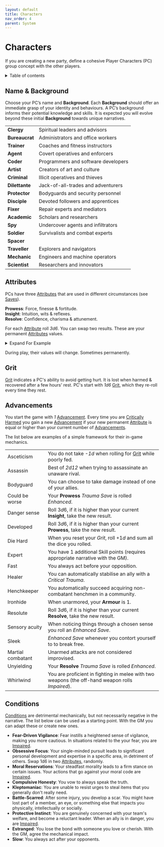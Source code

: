 ```yaml
---
layout: default
title: Characters
nav_order: 4
parent: System
---
```


# Characters

If you are creating a new party, define a cohesive Player Characters (PC) group concept with the other players.

<details close markdown="block">
  <summary id="index">
    Table of contents
  </summary>
  {: .text-delta }
- TOC
{:toc}
</details>

## Name & Background

Choose your PC’s name and **Background**.
Each **Background** should offer an immediate grasp of your identity and behaviours.
A PC’s background informs their potential knowledge and skills.
It is expected you will evolve beyond these initial **Background** towards unique narratives.

|                |                                     |
| -------------- | ----------------------------------- |
| **Clergy**     | Spiritual leaders and advisors      |
| **Bureaucrat** | Administrators and office workers   |
| **Trainer**    | Coaches and fitness instructors     |
| **Agent**      | Covert operatives and enforcers     |
| **Coder**      | Programmers and software developers |
| **Artist**     | Creators of art and culture         |
| **Criminal**   | Illicit operatives and thieves      |
| **Dilettante** | Jack-of-all-trades and adventurers  |
| **Protector**  | Bodyguards and security personnel   |
| **Disciple**   | Devoted followers and apprentices   |
| **Fixer**      | Repair experts and mediators        |
| **Academic**   | Scholars and researchers            |
| **Spy**        | Undercover agents and infiltrators  |
| **Soldier**    | Survivalists and combat experts     |
| **Spacer**     |                                     |
| **Traveller**  | Explorers and navigators            |
| **Mechanic**   | Engineers and machine operators     |
| **Scientist**  | Researchers and innovators          |

## Attributes

PCs have three [Attributes](/system/characters/#attributes) that are used in different circumstances (see [Saves](/system/rules/#saves)).

**Prowess**: Force, finesse & fortitude.   
**Insight**: Intuition, wits & reflexes.   
**Resolve**: Confidence, charisma & attunement.  

For each [Attribute](/system/characters/#attributes) roll *3d6*.
You can swap two results.
These are your permanent [Attributes](/system/characters/#attributes) values.

<details markdown="block">
  <summary>
Expand For Example
 </summary>
 Ines rolls for her character's **STR**, resulting in a **2**, a **4**, and a **6**, totaling **12**. The next two ability rolls result in a **9** for **DEX** and a **13** for **WIL**. She decides to swap the **12** and the **9**, for a character with **9 STR**, **12 DEX** and **13** **WIL**.
</details>

During play, their values will change.
Sometimes permanently.

## Grit

[Grit](/system/characters/#grit) indicates a PC's ability to avoid getting hurt.
It is lost when harmed & recovered after a few hours' rest.
PC's start with *1d6* [Grit](/system/characters/#grit), which they re-roll every time they rest.


## Advancements

You start the game with *1* [Advancement](/system/characters/#advancements).
Every time you are [Critically Harmed](/system/rules/#critical-harm) you gain a new [Advancement](/system/characters/#advancements) if your new permanent [Attribute](/system/characters/#attributes) is equal or higher than your current number of [Advancements](/system/characters/#advancements).

The list below are examples of a simple framework for their in-game mechanics.

|                   |                                                                                                  |
| ----------------- | ------------------------------------------------------------------------------------------------ |
| Asceticism        | You do not take *-1d* when rolling for [Grit](/system/characters/#grit) while poorly fed.        |
| Assassin          | Best of *2d12* when trying to assassinate an unaware rival.                                      |
| Bodyguard         | You can choose to take damage instead of one of your allies.                                     |
| Could be worse    | Your **Prowess** *Trauma Save* is rolled *Enhanced*.                                             |
| Danger sense      | Roll $3d6$, if it is higher than your current **Insight**, take the new result.                  |
| Developed         | Roll $3d6$, if it is higher than your current **Prowess**, take the new result.                  |
| Die Hard          | When you reset your *Grit*, roll $+1d$ and sum all the dice you rolled.                          |
| Expert            | You have $1$ additional Skill points (requires appropriate narrative with the GM).               |
| Fast              | You always act before your opposition.                                                           |
| Healer            | You can automatically stabilise an ally with a *Critical Trauma*.                                |
| Henchkeeper       | You automatically succeed acquiring non-combatant henchmen in a community.                       |
| Ironhide          | When unarmored, your **Armour** is $1$.                                                          |
| Resolute          | Roll $3d6$, if it is higher than your current **Resolve**, take the new result.                  |
| Sensory acuity    | When noticing things through a chosen sense you roll an *Enhanced* *Save*.                       |
| Sleek             | *Enhanced Save* whenever you contort yourself to to break free.                                  |
| Martial combatant | Unarmed attacks are not considered improvised.                                                   |
| Unyielding        | Your **Resolve** *Trauma Save* is rolled *Enhanced*.                                             |
| Whirlwind         | You are proficient in fighting in melee with two weapons (the off-hand weapon rolls *Impaired*). |

## Conditions

[Conditions](/system/characters/#conditions) are detrimental mechanically, but not necessarily negative in the narrative.
The list below can be used as a starting point.
With the GM you can adapt these or create new ones.

- **Fear-Driven Vigilance**: Fear instills a heightened sense of vigilance, making you more cautious. In situations related to the your fear, you are [Impaired](/system/rules/#roll-modifiers).
- **Obsessive Focus**: Your single-minded pursuit leads to significant personal development and expertise in a specific area, in detriment of others. Swap 1d6 in two [Attributes](/system/characters/#attributes), randomly.
- **Moral Reservations**: Your steadfast morality leads to a firm stance on certain issues. Your actions that go against your moral code are [Impaired](/system/rules/#roll-modifiers).
- **Compulsive Honesty**: You vow to always speak the truth.
- **Kleptomaniac**: You are unable to resist urges to steal items that you generally don't really need.
- **Battle-Scarred**: After some injury, you develop a scar. You might have lost part of a member, an eye, or something else that impacts you physically, intellectually or socially.
- **Protective Instinct**: You are genuinely concerned with your team's welfare, and become a reluctant leader. When an ally is in danger, you are [Impaired](/system/rules/#roll-modifiers).
- **Estranged**: You lose the bond with someone you love or cherish. With the GM, agree the mechanical impact.
- **Slow**: You always act after your opponents.
